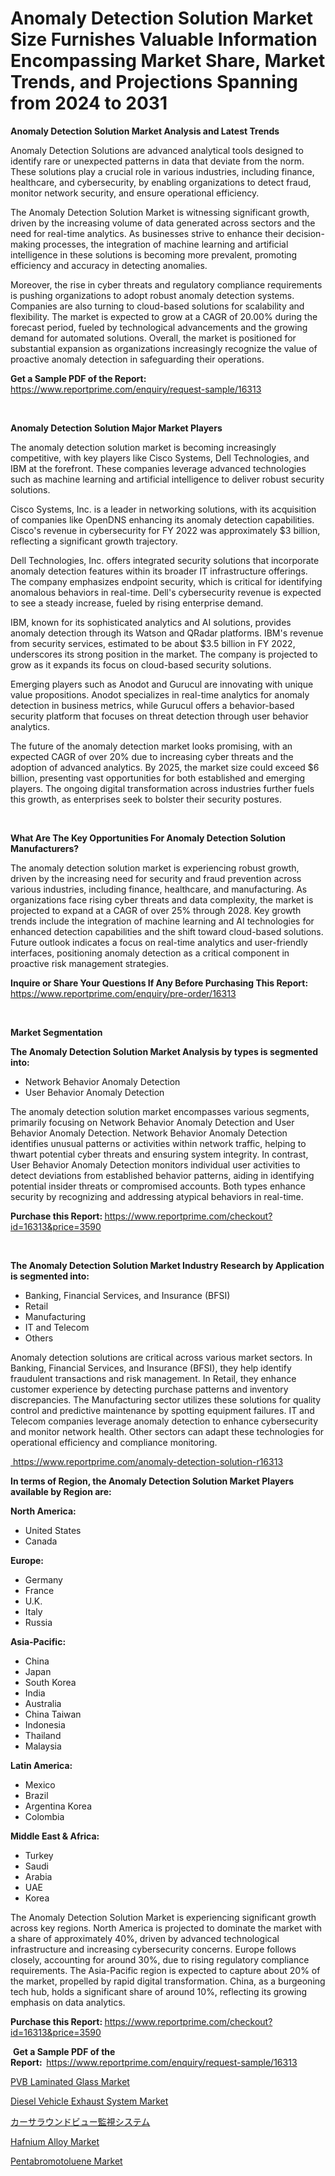 <p><h1>Anomaly Detection Solution Market Size Furnishes Valuable Information Encompassing Market Share, Market Trends, and Projections Spanning from 2024 to 2031</h1></p><p><strong>Anomaly Detection Solution Market Analysis and Latest Trends</strong></p>
<p><p>Anomaly Detection Solutions are advanced analytical tools designed to identify rare or unexpected patterns in data that deviate from the norm. These solutions play a crucial role in various industries, including finance, healthcare, and cybersecurity, by enabling organizations to detect fraud, monitor network security, and ensure operational efficiency. </p><p>The Anomaly Detection Solution Market is witnessing significant growth, driven by the increasing volume of data generated across sectors and the need for real-time analytics. As businesses strive to enhance their decision-making processes, the integration of machine learning and artificial intelligence in these solutions is becoming more prevalent, promoting efficiency and accuracy in detecting anomalies. </p><p>Moreover, the rise in cyber threats and regulatory compliance requirements is pushing organizations to adopt robust anomaly detection systems. Companies are also turning to cloud-based solutions for scalability and flexibility. The market is expected to grow at a CAGR of 20.00% during the forecast period, fueled by technological advancements and the growing demand for automated solutions. Overall, the market is positioned for substantial expansion as organizations increasingly recognize the value of proactive anomaly detection in safeguarding their operations.</p></p>
<p><strong>Get a Sample PDF of the Report:&nbsp;</strong> <a href="https://www.reportprime.com/enquiry/request-sample/16313">https://www.reportprime.com/enquiry/request-sample/16313</a></p>
<p>&nbsp;</p>
<p><strong>Anomaly Detection Solution Major Market Players</strong></p>
<p><p>The anomaly detection solution market is becoming increasingly competitive, with key players like Cisco Systems, Dell Technologies, and IBM at the forefront. These companies leverage advanced technologies such as machine learning and artificial intelligence to deliver robust security solutions.</p><p>Cisco Systems, Inc. is a leader in networking solutions, with its acquisition of companies like OpenDNS enhancing its anomaly detection capabilities. Cisco's revenue in cybersecurity for FY 2022 was approximately $3 billion, reflecting a significant growth trajectory.</p><p>Dell Technologies, Inc. offers integrated security solutions that incorporate anomaly detection features within its broader IT infrastructure offerings. The company emphasizes endpoint security, which is critical for identifying anomalous behaviors in real-time. Dell's cybersecurity revenue is expected to see a steady increase, fueled by rising enterprise demand.</p><p>IBM, known for its sophisticated analytics and AI solutions, provides anomaly detection through its Watson and QRadar platforms. IBM's revenue from security services, estimated to be about $3.5 billion in FY 2022, underscores its strong position in the market. The company is projected to grow as it expands its focus on cloud-based security solutions.</p><p>Emerging players such as Anodot and Gurucul are innovating with unique value propositions. Anodot specializes in real-time analytics for anomaly detection in business metrics, while Gurucul offers a behavior-based security platform that focuses on threat detection through user behavior analytics.</p><p>The future of the anomaly detection market looks promising, with an expected CAGR of over 20% due to increasing cyber threats and the adoption of advanced analytics. By 2025, the market size could exceed $6 billion, presenting vast opportunities for both established and emerging players. The ongoing digital transformation across industries further fuels this growth, as enterprises seek to bolster their security postures.</p></p>
<p>&nbsp;</p>
<p><strong>What Are The Key Opportunities For Anomaly Detection Solution Manufacturers?</strong></p>
<p><p>The anomaly detection solution market is experiencing robust growth, driven by the increasing need for security and fraud prevention across various industries, including finance, healthcare, and manufacturing. As organizations face rising cyber threats and data complexity, the market is projected to expand at a CAGR of over 25% through 2028. Key growth trends include the integration of machine learning and AI technologies for enhanced detection capabilities and the shift toward cloud-based solutions. Future outlook indicates a focus on real-time analytics and user-friendly interfaces, positioning anomaly detection as a critical component in proactive risk management strategies.</p></p>
<p><strong>Inquire or Share Your Questions If Any Before Purchasing This Report:</strong> <a href="https://www.reportprime.com/enquiry/pre-order/16313">https://www.reportprime.com/enquiry/pre-order/16313</a></p>
<p>&nbsp;</p>
<p><strong>Market Segmentation</strong></p>
<p><strong>The Anomaly Detection Solution Market Analysis by types is segmented into:</strong></p>
<p><ul><li>Network Behavior Anomaly Detection</li><li>User Behavior Anomaly Detection</li></ul></p>
<p><p>The anomaly detection solution market encompasses various segments, primarily focusing on Network Behavior Anomaly Detection and User Behavior Anomaly Detection. Network Behavior Anomaly Detection identifies unusual patterns or activities within network traffic, helping to thwart potential cyber threats and ensuring system integrity. In contrast, User Behavior Anomaly Detection monitors individual user activities to detect deviations from established behavior patterns, aiding in identifying potential insider threats or compromised accounts. Both types enhance security by recognizing and addressing atypical behaviors in real-time.</p></p>
<p><strong>Purchase this Report:&nbsp;</strong><a href="https://www.reportprime.com/checkout?id=16313&price=3590">https://www.reportprime.com/checkout?id=16313&price=3590</a></p>
<p>&nbsp;</p>
<p><strong>The Anomaly Detection Solution Market Industry Research by Application is segmented into:</strong></p>
<p><ul><li>Banking, Financial Services, and Insurance (BFSI)</li><li>Retail</li><li>Manufacturing</li><li>IT and Telecom</li><li>Others</li></ul></p>
<p><p>Anomaly detection solutions are critical across various market sectors. In Banking, Financial Services, and Insurance (BFSI), they help identify fraudulent transactions and risk management. In Retail, they enhance customer experience by detecting purchase patterns and inventory discrepancies. The Manufacturing sector utilizes these solutions for quality control and predictive maintenance by spotting equipment failures. IT and Telecom companies leverage anomaly detection to enhance cybersecurity and monitor network health. Other sectors can adapt these technologies for operational efficiency and compliance monitoring.</p></p>
<p><a href="https://www.reportprime.com/anomaly-detection-solution-r16313">&nbsp;https://www.reportprime.com/anomaly-detection-solution-r16313</a></p>
<p><strong>In terms of Region, the Anomaly Detection Solution Market Players available by Region are:</strong></p>
<p>
    <p> <strong> North America: </strong>
        <ul>
            <li>United States</li>
            <li>Canada</li>
        </ul>
        </p> 
    <p> <strong> Europe: </strong>
        <ul>
            <li>Germany</li>
            <li>France</li>
            <li>U.K.</li>
            <li>Italy</li>
            <li>Russia</li>
        </ul>
        </p> 
    <p> <strong> Asia-Pacific: </strong>
        <ul>
            <li>China</li>
            <li>Japan</li>
            <li>South Korea</li>
            <li>India</li>
            <li>Australia</li>
            <li>China Taiwan</li>
            <li>Indonesia</li>
            <li>Thailand</li>
            <li>Malaysia</li>
        </ul>
        </p> 
    <p> <strong> Latin America: </strong>
        <ul>
            <li>Mexico</li>
            <li>Brazil</li>
            <li>Argentina Korea</li>
            <li>Colombia</li>
        </ul>
        </p> 
    <p> <strong> Middle East & Africa: </strong>
        <ul>
            <li>Turkey</li>
            <li>Saudi</li>
            <li>Arabia</li>
            <li>UAE</li>
            <li>Korea</li>
        </ul>
    </p>
    </p>
<p><p>The Anomaly Detection Solution Market is experiencing significant growth across key regions. North America is projected to dominate the market with a share of approximately 40%, driven by advanced technological infrastructure and increasing cybersecurity concerns. Europe follows closely, accounting for around 30%, due to rising regulatory compliance requirements. The Asia-Pacific region is expected to capture about 20% of the market, propelled by rapid digital transformation. China, as a burgeoning tech hub, holds a significant share of around 10%, reflecting its growing emphasis on data analytics.</p></p>
<p><strong>Purchase this Report: </strong><a href="https://www.reportprime.com/checkout?id=16313&price=3590">https://www.reportprime.com/checkout?id=16313&price=3590</a></p>
<p>&nbsp;<strong>Get a Sample PDF of the Report:&nbsp;&nbsp;</strong><a href="https://www.reportprime.com/enquiry/request-sample/16313">https://www.reportprime.com/enquiry/request-sample/16313</a></p>
<p><strong></strong></p>
<p><p><a href="https://medium.com/@ruth.macdonald08580/in-the-pvb-laminated-glass-market-the-main-focus-is-on-keeping-costs-low-and-getting-the-most-d07a81cd00a9?postPublishedType=initial">PVB Laminated Glass Market</a></p><p><a href="https://issuu.com/reportprime-2/docs/diesel-vehicle-exhaust-system-marke_74463486d49147">Diesel Vehicle Exhaust System Market</a></p><p><a href="https://medium.com/@sheilabruen2023/car-surround-view-monitoring-systems-market-%E3%81%AF-%E3%82%B3%E3%82%B9%E3%83%88%E7%AE%A1%E7%90%86%E3%81%A8%E5%8A%B9%E7%8E%87%E5%90%91%E4%B8%8A%E3%82%92%E5%84%AA%E5%85%88%E3%81%97%E3%81%BE%E3%81%99-%E3%81%95%E3%82%89%E3%81%AB-%E5%A0%B1%E5%91%8A%E6%9B%B8%E3%81%AF%E5%B8%82%E5%A0%B4%E3%81%AE%E9%9C%80%E8%A6%81%E9%9D%A2%E3%81%A8%E4%BE%9B%E7%B5%A6%E9%9D%A2%E3%81%AE%E4%B8%A1%E6%96%B9%E3%82%92%E3%82%AB%E3%83%90%E3%83%BC%E3%81%97%E3%81%A6%E3%81%84%E3%81%BE%E3%81%99-174cbfd0c596">カーサラウンドビュー監視システム</a></p><p><a href="https://medium.com/@ruth.macdonald08580/the-hafnium-alloy-market-industry-provides-a-comprehensive-and-current-analysis-of-the-sector-6f1fde6baa38">Hafnium Alloy Market</a></p><p><a href="https://www.linkedin.com/pulse/pentabromotoluene-market-share-size-trends-industry-analysis-fbirc?trackingId=piz4tyAeSX6JLNUHjuHJ3Q%3D%3D">Pentabromotoluene Market</a></p></p>